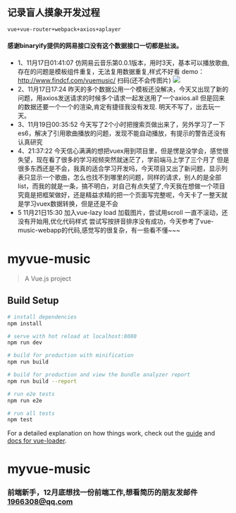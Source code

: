 ## 记录盲人摸象开发过程
    vue+vue-router+webpack+axios+aplayer
#### 感谢binaryify提供的网易接口没有这个数据接口一切都是扯淡。
- 1、11月17日01:41:07
仿网易云音乐第0.0.1版本，用时3天，基本可以播放歌曲,存在的问题是模板组件重复，无法复用数据重复,样式不好看
demo：http://www.findcf.com/vuemusic/ 扫码(还不会传图片)
![](http://www.yaozhuanqian.club/vuemusicscanqr.png)
- 2、11月17日17:24 昨天的多个数据公用一个模板还没解决，今天又出现了新的问题，用axios发送请求的时候多个请求一起发送用了一个axios.all 但是回来的数据还要一个一个的渲染,肯定有捷径我没有发现.
明天不写了，出去玩一天。
- 3、11月19日00:35:52 今天写了2个小时把搜索页做出来了，另外学习了一下es6，解决了引用歌曲播放的问题，发现不能自动播放，有提示的警告还没有认真研究
- 4、21:37:22 今天信心满满的想把vuex用到项目里，但是愣是没学会，感觉很失望，现在看了很多的学习视频突然就迷茫了，学前端马上学了三个月了
但是很多东西还是不会，我真的适合学习开发吗，今天项目又出了新问题，显示列表只显示一个歌曲，怎么也找不到哪里的问题，同样的请求，别人的是全部list，而我的就是一条，搞不明白，对自己有点失望了,今天我在想做一个项目究竟是把框架做好，还是精益求精的把一个页面写完整呢，今天卡了一整天就是学习vuex数据转换，但是还是不会
- 5 11月21日15:30 加入vue-lazy load 加载图片，尝试用scroll 一直不滚动，还没有开始用,优化代码样式
尝试写按拼音排序没有成功，今天参考了vue-music-webapp的代码,感觉写的很复杂，有一些看不懂~~~





# myvue-music

> A Vue.js project

## Build Setup

``` bash
# install dependencies
npm install

# serve with hot reload at localhost:8080
npm run dev

# build for production with minification
npm run build

# build for production and view the bundle analyzer report
npm run build --report

# run e2e tests
npm run e2e

# run all tests
npm test
```

For a detailed explanation on how things work, check out the [guide](http://vuejs-templates.github.io/webpack/) and [docs for vue-loader](http://vuejs.github.io/vue-loader).
# myvue-music


### 前端新手，12月底想找一份前端工作,想看简历的朋友发邮件 1966308@qq.com
